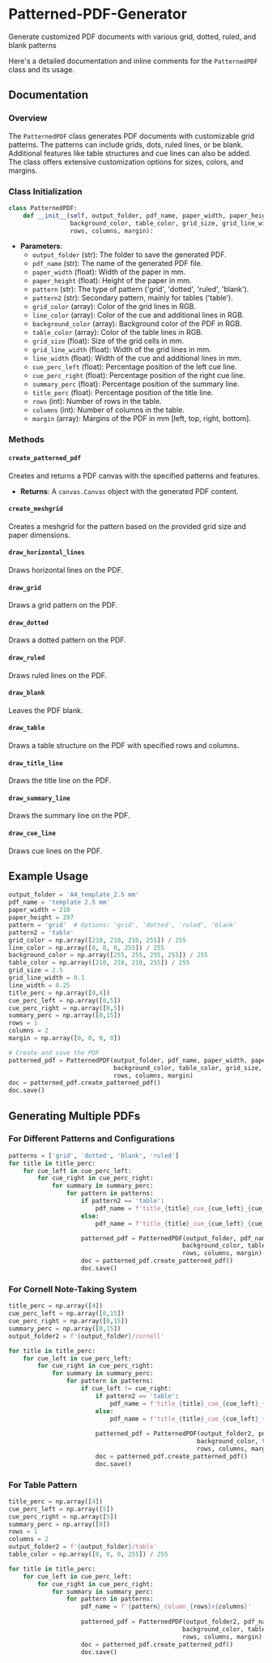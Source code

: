 # Patterned-PDF-Generator
Generate customized PDF documents with various grid, dotted, ruled, and blank patterns


Here's a detailed documentation and inline comments for the `PatternedPDF` class and its usage.

## Documentation

### Overview
The `PatternedPDF` class generates PDF documents with customizable grid patterns. The patterns can include grids, dots, ruled lines, or be blank. Additional features like table structures and cue lines can also be added. The class offers extensive customization options for sizes, colors, and margins.

### Class Initialization
```python
class PatternedPDF:
    def __init__(self, output_folder, pdf_name, paper_width, paper_height, pattern, pattern2, grid_color, line_color,
                 background_color, table_color, grid_size, grid_line_width, line_width, cue_perc_left, cue_perc_right, summary_perc, title_perc,
                 rows, columns, margin):
```
- **Parameters**:
  - `output_folder` (str): The folder to save the generated PDF.
  - `pdf_name` (str): The name of the generated PDF file.
  - `paper_width` (float): Width of the paper in mm.
  - `paper_height` (float): Height of the paper in mm.
  - `pattern` (str): The type of pattern ('grid', 'dotted', 'ruled', 'blank').
  - `pattern2` (str): Secondary pattern, mainly for tables ('table').
  - `grid_color` (array): Color of the grid lines in RGB.
  - `line_color` (array): Color of the cue and additional lines in RGB.
  - `background_color` (array): Background color of the PDF in RGB.
  - `table_color` (array): Color of the table lines in RGB.
  - `grid_size` (float): Size of the grid cells in mm.
  - `grid_line_width` (float): Width of the grid lines in mm.
  - `line_width` (float): Width of the cue and additional lines in mm.
  - `cue_perc_left` (float): Percentage position of the left cue line.
  - `cue_perc_right` (float): Percentage position of the right cue line.
  - `summary_perc` (float): Percentage position of the summary line.
  - `title_perc` (float): Percentage position of the title line.
  - `rows` (int): Number of rows in the table.
  - `columns` (int): Number of columns in the table.
  - `margin` (array): Margins of the PDF in mm [left, top, right, bottom].

### Methods

#### `create_patterned_pdf`
Creates and returns a PDF canvas with the specified patterns and features.
- **Returns**: A `canvas.Canvas` object with the generated PDF content.

#### `create_meshgrid`
Creates a meshgrid for the pattern based on the provided grid size and paper dimensions.

#### `draw_horizontal_lines`
Draws horizontal lines on the PDF.

#### `draw_grid`
Draws a grid pattern on the PDF.

#### `draw_dotted`
Draws a dotted pattern on the PDF.

#### `draw_ruled`
Draws ruled lines on the PDF.

#### `draw_blank`
Leaves the PDF blank.

#### `draw_table`
Draws a table structure on the PDF with specified rows and columns.

#### `draw_title_line`
Draws the title line on the PDF.

#### `draw_summary_line`
Draws the summary line on the PDF.

#### `draw_cue_line`
Draws cue lines on the PDF.

## Example Usage

```python
output_folder = 'A4_template_2.5 mm'
pdf_name = 'template 2.5 mm'
paper_width = 210
paper_height = 297
pattern = 'grid'  # Options: 'grid', 'dotted', 'ruled', 'blank'
pattern2 = 'table'
grid_color = np.array([210, 210, 210, 255]) / 255
line_color = np.array([0, 0, 0, 255]) / 255
background_color = np.array([255, 255, 255, 255]) / 255
table_color = np.array([210, 210, 210, 255]) / 255
grid_size = 2.5
grid_line_width = 0.1
line_width = 0.25
title_perc = np.array([0,4])
cue_perc_left = np.array([0,5])
cue_perc_right = np.array([0,5])
summary_perc = np.array([0,15])
rows = 1
columns = 2
margin = np.array([0, 0, 0, 0])

# Create and save the PDF
patterned_pdf = PatternedPDF(output_folder, pdf_name, paper_width, paper_height, pattern, pattern2, grid_color, line_color,
                             background_color, table_color, grid_size, grid_line_width, line_width, cue_perc_left, cue_perc_right, summary_perc, title_perc,
                             rows, columns, margin)
doc = patterned_pdf.create_patterned_pdf()
doc.save()
```

## Generating Multiple PDFs

### For Different Patterns and Configurations

```python
patterns = ['grid', 'dotted', 'blank', 'ruled']
for title in title_perc:
    for cue_left in cue_perc_left:
        for cue_right in cue_perc_right:
            for summary in summary_perc:
                for pattern in patterns:
                    if pattern2 == 'table':
                        pdf_name = f'title_{title}_cue_{cue_left}_{cue_right}_summary_{summary}_column_{rows}x{columns}_{pattern}'
                    else:
                        pdf_name = f'title_{title}_cue_{cue_left}_{cue_right}_summary_{summary}_{pattern}'

                    patterned_pdf = PatternedPDF(output_folder, pdf_name, paper_width, paper_height, pattern, pattern2, grid_color, line_color,
                                                background_color, table_color, grid_size, grid_line_width, line_width, cue_left, cue_right, summary, title,
                                                rows, columns, margin)
                    doc = patterned_pdf.create_patterned_pdf()
                    doc.save()
```

### For Cornell Note-Taking System

```python
title_perc = np.array([4])
cue_perc_left = np.array([0,15])
cue_perc_right = np.array([0,15])
summary_perc = np.array([0,15])
output_folder2 = f'{output_folder}/cornell'

for title in title_perc:
    for cue_left in cue_perc_left:
        for cue_right in cue_perc_right:
            for summary in summary_perc:
                for pattern in patterns:
                    if cue_left != cue_right:
                        if pattern2 == 'table':
                            pdf_name = f'title_{title}_cue_{cue_left}_{cue_right}_summary_{summary}_column_{rows}x{columns}_{pattern}'
                        else:
                            pdf_name = f'title_{title}_cue_{cue_left}_{cue_right}_summary_{summary}_{pattern}'
                        
                        patterned_pdf = PatternedPDF(output_folder2, pdf_name, paper_width, paper_height, pattern, pattern2, grid_color, line_color,
                                                    background_color, table_color, grid_size, grid_line_width, line_width, cue_left, cue_right, summary, title,
                                                    rows, columns, margin)
                        doc = patterned_pdf.create_patterned_pdf()
                        doc.save()
```

### For Table Pattern

```python
title_perc = np.array([4])
cue_perc_left = np.array([5])
cue_perc_right = np.array([5])
summary_perc = np.array([0])
rows = 1
columns = 2
output_folder2 = f'{output_folder}/table'
table_color = np.array([0, 0, 0, 255]) / 255

for title in title_perc:
    for cue_left in cue_perc_left:
        for cue_right in cue_perc_right:
            for summary in summary_perc:
                for pattern in patterns:
                    pdf_name = f'{pattern}_column_{rows}x{columns}'
                    
                    patterned_pdf = PatternedPDF(output_folder2, pdf_name, paper_width, paper_height, pattern, pattern2, grid_color, line_color,
                                                background_color, table_color, grid_size, grid_line_width, line_width, cue_left, cue_right, summary, title,
                                                rows, columns, margin)
                    doc = patterned_pdf.create_patterned_pdf()
                    doc.save()
```

